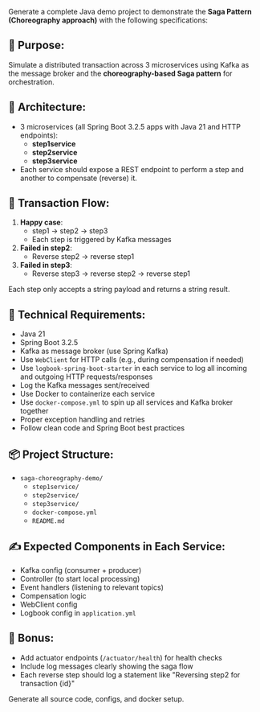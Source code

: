Generate a complete Java demo project to demonstrate the **Saga Pattern (Choreography approach)** with the following specifications:

## 🎯 Purpose:
Simulate a distributed transaction across 3 microservices using Kafka as the message broker and the **choreography-based Saga pattern** for orchestration.

## 🧱 Architecture:
- 3 microservices (all Spring Boot 3.2.5 apps with Java 21 and HTTP endpoints):
  - **step1service**
  - **step2service**
  - **step3service**
- Each service should expose a REST endpoint to perform a step and another to compensate (reverse) it.

## 🔁 Transaction Flow:
1. **Happy case**:  
   - step1 → step2 → step3  
   - Each step is triggered by Kafka messages
2. **Failed in step2**:  
   - Reverse step2 → reverse step1
3. **Failed in step3**:  
   - Reverse step3 → reverse step2 → reverse step1

Each step only accepts a string payload and returns a string result.

## 🔧 Technical Requirements:
- Java 21
- Spring Boot 3.2.5
- Kafka as message broker (use Spring Kafka)
- Use `WebClient` for HTTP calls (e.g., during compensation if needed)
- Use `logbook-spring-boot-starter` in each service to log all incoming and outgoing HTTP requests/responses
- Log the Kafka messages sent/received
- Use Docker to containerize each service
- Use `docker-compose.yml` to spin up all services and Kafka broker together
- Proper exception handling and retries
- Follow clean code and Spring Boot best practices

## 📦 Project Structure:
- `saga-choreography-demo/`
  - `step1service/`
  - `step2service/`
  - `step3service/`
  - `docker-compose.yml`
  - `README.md`

## ✍️ Expected Components in Each Service:
- Kafka config (consumer + producer)
- Controller (to start local processing)
- Event handlers (listening to relevant topics)
- Compensation logic
- WebClient config
- Logbook config in `application.yml`

## 🧪 Bonus:
- Add actuator endpoints (`/actuator/health`) for health checks
- Include log messages clearly showing the saga flow
- Each reverse step should log a statement like "Reversing step2 for transaction {id}"

Generate all source code, configs, and docker setup.